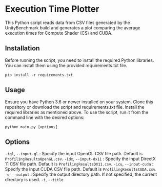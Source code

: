 # Execution Time Plotter

This Python script reads data from CSV files generated by the UnityBenchmark build and generates a plot comparing the average execution times for Compute Shader (CS) and CUDA.

## Installation

Before running the script, you need to install the required Python libraries. You can install them using the provided requirements.txt file.

```
pip install -r requirements.txt
```

## Usage

Ensure you have Python 3.6 or newer installed on your system. Clone this repository or download the script and requirements.txt file. Install the required libraries as mentioned above. To use the script, run it from the command line with the desired options:

```
python main.py [options]
```

## Options

``-igl``, ``--input-gl`` <file>: Specify the input OpenGL CSV file path. Default is ``ProfilingResultsOpenGL.csv``.
``-idx``, ``--input-dx11`` <file>: Specify the input DirectX 11 CSV file path. Default is ``ProfilingResultsDX11.csv``.
``-icu``, ``--input-cuda`` <file>: Specify the input CUDA CSV file path. Default is ``ProfilingResultsCUDA.csv``.
``-o``, ``--output`` <directory>: Specify the output directory path. If not specified, the current directory is used.
``-t``, ``--title`` <title>: Specify the title of the graph. This title will also be used to help define the name of the output file. Default is "Execution Sum Vector".
``-s``, ``--show`` <boolean>: If true, the script will show the graph after saving it. Default is false.
``-r``, ``--resolution`` <int>: Specify the resolution of the output image in dpi (dots per inch). Default is $300$.
``-x``, ``--xlim`` <min,max>: Specify the X-axis limits in the format "min,max".
``-y``, ``--ylim`` <min,max>: Specify the Y-axis limits in the format "min,max".
``-xt``, ``--xticks`` <boolean>: If true, the script will set X-ticks to correspond to the values in ArraySize. Default is false.
``-h``, ``--help``: Display help information showing all command-line options.

## Example

Here are the commands to generate the 4 plots in the `Results - 10000 Sample` folder:

```
python .\main.py -t "Performance Comparison - VectorAdd - 10000 Samples" -igl ".\Results - 10000 Sample\ProfilingResults-VectorAdd-10000-OpenGLCore.csv" -idx ".\Results - 10000 Sample\ProfilingResults-VectorAdd-10000-Direct3D11.csv" -icu ".\Results - 10000 Sample\ProfilingResults-VectorAdd-10000-OpenGLCore.csv" -o ".\Results - 10000 Sample" -s False -l False -y 0,3

python .\main.py -t "Performance Comparison - WavesFDM - 10000 Samples" -igl ".\Results - 10000 Sample\ProfilingResults-WavesFDM-10000-OpenGLCore.csv" -idx ".\Results - 10000 Sample\ProfilingResults-WavesFDM-10000-Direct3D11.csv" -icu ".\Results - 10000 Sample\ProfilingResults-WavesFDM-10000-OpenGLCore.csv" -o ".\Results - 10000 Sample" -s False -l False

python .\main.py -t "Performance Comparison - Reduce - 10000 Samples" -igl ".\Results - 10000 Sample\ProfilingResults-Reduce-10000-OpenGLCore.csv" -idx ".\Results - 10000 Sample\ProfilingResults-Reduce-10000-Direct3D11.csv" -icu ".\Results - 10000 Sample\ProfilingResults-Reduce-10000-OpenGLCore.csv" -o ".\Results - 10000 Sample" -s False -l False

python .\main.py -t "Performance Comparison - GetData - 10000 Samples" -igl ".\Results - 10000 Sample\ProfilingResults-GetData-10000-OpenGLCore.csv" -idx ".\Results - 10000 Sample\ProfilingResults-GetData-10000-Direct3D11.csv" -icu ".\Results - 10000 Sample\ProfilingResults-GetData-10000-OpenGLCore.csv" -o ".\Results - 10000 Sample" -s False -l False
```

Here is one of the generated output plot:

![](Results%20-%2010000%20Sample/ProfilingResult-PerformanceComparison-Reduce-10000Samples.png)